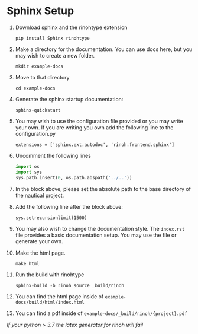 # Sphinx Setup

1. Download sphinx and the rinohtype extension

    `pip install Sphinx rinohtype`

2. Make a directory for the documentation. You can use docs here, but you may wish to create a new folder.

    `mkdir example-docs`

3. Move to that directory

    `cd example-docs`

4. Generate the sphinx startup documentation:

    `sphinx-quickstart`

5. You may wish to use the configuration file provided or you may write your own. If you are writing you own add 
the following line to the configuration.py

    `extensions = ['sphinx.ext.autodoc', 'rinoh.frontend.sphinx']`

6. Uncomment the following lines 

    ```python
    import os
    import sys
    sys.path.insert(0, os.path.abspath('../..'))
    ```

7. In the block above, please set the absolute path to the base directory of the nautical project.

8. Add the following line after the block above:

    `sys.setrecursionlimit(1500)`

9. You may also wish to change the documentation style. The `index.rst` file provides a basic documentation setup. 
You may use the file or generate your own.

10. Make the html page.

    `make html`

11. Run the build with rinohtype

    `sphinx-build -b rinoh source _build/rinoh`

12. You can find the html page inside of `example-docs/build/html/index.html`

13. You can find a pdf inside of `example-docs/_build/rinoh/{project}.pdf`

*If your python > 3.7 the latex generator for rinoh will fail*
